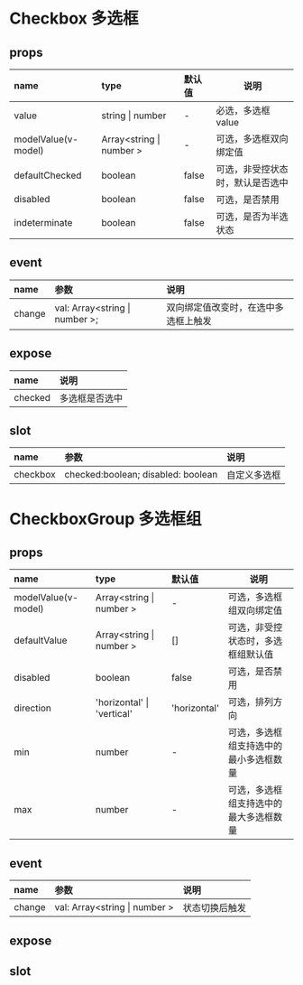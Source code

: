 # Checkbox 多选框

## props

| name                | type                      | 默认值 | 说明                             |
| :------------------ | :------------------------ | :----- | -------------------------------- |
| value               | string \| number          | -      | 必选，多选框 value               |
| modelValue(v-model) | Array<string \| number \> | -      | 可选，多选框双向绑定值           |
| defaultChecked      | boolean                   | false  | 可选，非受控状态时，默认是否选中 |
| disabled            | boolean                   | false  | 可选，是否禁用                   |
| indeterminate       | boolean                   | false  | 可选，是否为半选状态             |

## event

| name   | 参数                            | 说明                                 |
| :----- | :------------------------------ | :----------------------------------- |
| change | val: Array<string \| number \>; | 双向绑定值改变时，在选中多选框上触发 |

## expose

| name    | 说明           |
| :------ | :------------- |
| checked | 多选框是否选中 |

## slot

| name     | 参数                               | 说明         |
| :------- | :--------------------------------- | :----------- |
| checkbox | checked:boolean; disabled: boolean | 自定义多选框 |

# CheckboxGroup 多选框组

## props

| name                | type                       | 默认值       | 说明                                   |
| :------------------ | :------------------------- | :----------- | -------------------------------------- |
| modelValue(v-model) | Array<string \| number \>  | -            | 可选，多选框组双向绑定值               |
| defaultValue        | Array<string \| number \>  | []           | 可选，非受控状态时，多选框组默认值     |
| disabled            | boolean                    | false        | 可选，是否禁用                         |
| direction           | 'horizontal' \| 'vertical' | 'horizontal' | 可选，排列方向                         |
| min                 | number                     | -            | 可选，多选框组支持选中的最小多选框数量 |
| max                 | number                     | -            | 可选，多选框组支持选中的最大多选框数量 |

## event

| name   | 参数                           | 说明           |
| :----- | :----------------------------- | :------------- |
| change | val: Array<string \| number \> | 状态切换后触发 |

## expose

## slot
